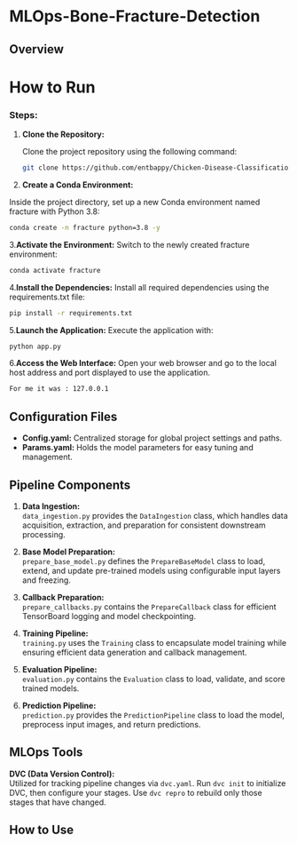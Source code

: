 # MLOps-Bone-Fracture-Detection


## Overview

# How to Run

### Steps:

1. **Clone the Repository:**

   Clone the project repository using the following command:

   ```bash
   git clone https://github.com/entbappy/Chicken-Disease-Classification--Project
   ```
2. **Create a Conda Environment:**

Inside the project directory, set up a new Conda environment named fracture with Python 3.8:
 ```bash
conda create -n fracture python=3.8 -y
```
3.**Activate the Environment:**
Switch to the newly created fracture environment:
 ```bash
conda activate fracture
```
4.**Install the Dependencies:**
Install all required dependencies using the requirements.txt file:

 ```bash
pip install -r requirements.txt
```
5.**Launch the Application:**
Execute the application with:
 ```bash
python app.py
```
6.**Access the Web Interface:**
Open your web browser and go to the local host address and port displayed to use the application.
 ```bash
For me it was : 127.0.0.1
 ```
## Configuration Files

- **Config.yaml:** Centralized storage for global project settings and paths.
- **Params.yaml:** Holds the model parameters for easy tuning and management.

## Pipeline Components

1. **Data Ingestion:**  
   `data_ingestion.py` provides the `DataIngestion` class, which handles data acquisition, extraction, and preparation for consistent downstream processing.

2. **Base Model Preparation:**  
   `prepare_base_model.py` defines the `PrepareBaseModel` class to load, extend, and update pre-trained models using configurable input layers and freezing.

3. **Callback Preparation:**  
   `prepare_callbacks.py` contains the `PrepareCallback` class for efficient TensorBoard logging and model checkpointing.

4. **Training Pipeline:**  
   `training.py` uses the `Training` class to encapsulate model training while ensuring efficient data generation and callback management.

5. **Evaluation Pipeline:**  
   `evaluation.py` contains the `Evaluation` class to load, validate, and score trained models.

6. **Prediction Pipeline:**  
   `prediction.py` provides the `PredictionPipeline` class to load the model, preprocess input images, and return predictions.

## MLOps Tools

**DVC (Data Version Control):**  
Utilized for tracking pipeline changes via `dvc.yaml`. Run `dvc init` to initialize DVC, then configure your stages. Use `dvc repro` to rebuild only those stages that have changed.

## How to Use



